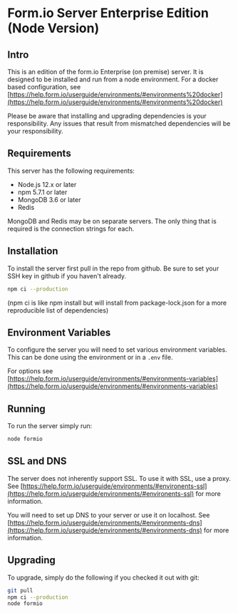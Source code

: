# Form.io Server Enterprise Edition (Node Version)

## Intro
This is an edition of the form.io Enterprise (on premise) server. It is designed to be installed and run from a node environment. For a docker based configuration, see [https://help.form.io/userguide/environments/#environments%20docker](https://help.form.io/userguide/environments/#environments%20docker)

Please be aware that installing and upgrading dependencies is your responsibility. Any issues that result from mismatched dependencies will be your responsibility.

## Requirements
This server has the following requirements:
  - Node.js 12.x or later
  - npm 5.7.1 or later
  - MongoDB 3.6 or later
  - Redis

MongoDB and Redis may be on separate servers. The only thing that is required is the connection strings for each.

## Installation
To install the server first pull in the repo from github. Be sure to set your SSH key in github if you haven't already.

```bash
npm ci --production
```
(npm ci is like npm install but will install from package-lock.json for a more reproducible list of dependencies)

## Environment Variables
To configure the server you will need to set various environment variables. This can be done using the environment or in a ```.env``` file.

For options see [https://help.form.io/userguide/environments/#environments-variables](https://help.form.io/userguide/environments/#environments-variables)

## Running
To run the server simply run:

```bash
node formio
```

## SSL and DNS
The server does not inherently support SSL. To use it with SSL, use a proxy. See [https://help.form.io/userguide/environments/#environents-ssl](https://help.form.io/userguide/environments/#environents-ssl) for more information.

You will need to set up DNS to your server or use it on localhost. See [https://help.form.io/userguide/environments/#environments-dns](https://help.form.io/userguide/environments/#environments-dns) for more information.

## Upgrading
To upgrade, simply do the following if you checked it out with git:

```bash
git pull
npm ci --production
node formio
```
